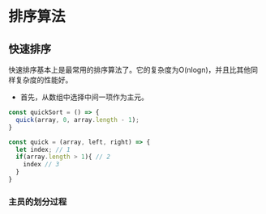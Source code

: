 # 排序算法

## 快速排序

快速排序基本上是最常用的排序算法了。它的复杂度为O(nlogn)，并且比其他同样复杂度的性能好。

* 首先，从数组中选择中间一项作为主元。


```js
const quickSort = () => {
  quick(array, 0, array.length - 1);
}

const quick = (array, left, right) => {
  let index; // 1
  if(array.length > 1){ // 2
    index // 3
  }
}
```

### 主员的划分过程


